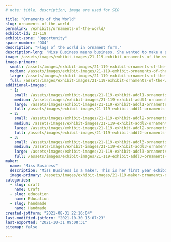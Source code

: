 ```yaml
---
# note: title, description, image are used for SEO

title: "Ornaments of the World"
slug: ornaments-of-the-world
permalink: /exhibits/ornaments-of-the-world/
exhibit-id: 21-119
exhibit-zone: "Opportunity"
space-number: "OG4"
description: "Flags of the world in ornament form."
description-long: "Miss Business means business. She wanted to make a product for everyone. She did not want anyone to be left out. So she learned about all the countries of the world and made a product for each. Miss Business loves meeting new people. Where are you from?"
image: /assets/images/exhibit-images/21-119-exhibit-ornaments-of-the-world-exhibit-photo5-large.jpg
image-primary: 
  small: /assets/images/exhibit-images/21-119-exhibit-ornaments-of-the-world-exhibit-photo5-small.jpg
  medium: /assets/images/exhibit-images/21-119-exhibit-ornaments-of-the-world-exhibit-photo5-medium.jpg
  large: /assets/images/exhibit-images/21-119-exhibit-ornaments-of-the-world-exhibit-photo5-large.jpg
  full: /assets/images/exhibit-images/21-119-exhibit-ornaments-of-the-world-exhibit-photo5-full.jpg
additional-images: 
  - 1:
    small: /assets/images/exhibit-images/21-119-exhibit-addl1-ornaments-of-the-world-exhibit-photo4-small.jpg
    medium: /assets/images/exhibit-images/21-119-exhibit-addl1-ornaments-of-the-world-exhibit-photo4-medium.jpg
    large: /assets/images/exhibit-images/21-119-exhibit-addl1-ornaments-of-the-world-exhibit-photo4-large.jpg
    full: /assets/images/exhibit-images/21-119-exhibit-addl1-ornaments-of-the-world-exhibit-photo4-full.jpg
  - 2:
    small: /assets/images/exhibit-images/21-119-exhibit-addl2-ornaments-of-the-world-exhibit-photo2-small.jpg
    medium: /assets/images/exhibit-images/21-119-exhibit-addl2-ornaments-of-the-world-exhibit-photo2-medium.jpg
    large: /assets/images/exhibit-images/21-119-exhibit-addl2-ornaments-of-the-world-exhibit-photo2-large.jpg
    full: /assets/images/exhibit-images/21-119-exhibit-addl2-ornaments-of-the-world-exhibit-photo2-full.jpg
  - 3:
    small: /assets/images/exhibit-images/21-119-exhibit-addl3-ornaments-of-the-world-exhibit-photo3-small.jpg
    medium: /assets/images/exhibit-images/21-119-exhibit-addl3-ornaments-of-the-world-exhibit-photo3-medium.jpg
    large: /assets/images/exhibit-images/21-119-exhibit-addl3-ornaments-of-the-world-exhibit-photo3-large.jpg
    full: /assets/images/exhibit-images/21-119-exhibit-addl3-ornaments-of-the-world-exhibit-photo3-full.jpg
maker: 
  name: "Miss Business"
  description: "Miss Business is a maker. This is her first year exhibiting at Maker Faire Orlando. She hopes her products will put a smile on your face."
  image-primary: /assets/images/exhibit-images/21-119-maker-ornaments-of-the-world-maker-photo-medium.jpg
categories: 
  - slug: craft
    name: Craft
  - slug: education
    name: Education
  - slug: handmade
    name: Handmade
created-jotform: "2021-08-31 22:16:04"
last-modified-jotform: "2021-10-30 15:07:23"
last-exported: "2021-10-31 09:08:31"
sitemap: false

---
```

